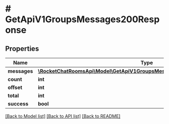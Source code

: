 # # GetApiV1GroupsMessages200Response

## Properties

Name | Type | Description | Notes
------------ | ------------- | ------------- | -------------
**messages** | [**\RocketChatRoomsApi\Model\GetApiV1GroupsMessages200ResponseMessagesInner[]**](GetApiV1GroupsMessages200ResponseMessagesInner.md) |  | [optional]
**count** | **int** |  | [optional]
**offset** | **int** |  | [optional]
**total** | **int** |  | [optional]
**success** | **bool** |  | [optional]

[[Back to Model list]](../../README.md#models) [[Back to API list]](../../README.md#endpoints) [[Back to README]](../../README.md)
